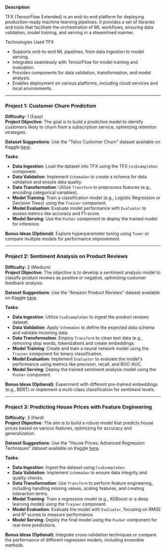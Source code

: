 **Description**

TFX (TensorFlow Extended) is an end-to-end platform for deploying production-ready machine learning pipelines. It provides a set of libraries and tools that facilitate the orchestration of ML workflows, ensuring data validation, model training, and serving in a streamlined manner. 

Technologies Used
TFX

- Supports end-to-end ML pipelines, from data ingestion to model serving.
- Integrates seamlessly with TensorFlow for model training and evaluation.
- Provides components for data validation, transformation, and model analysis.
- Enables deployment on various platforms, including cloud services and local environments.

---

### Project 1: Customer Churn Prediction
**Difficulty**: 1 (Easy)  
**Project Objective**: The goal is to build a predictive model to identify customers likely to churn from a subscription service, optimizing retention strategies.

**Dataset Suggestions**: Use the "Telco Customer Churn" dataset available on Kaggle [here](https://www.kaggle.com/datasets/blastchar/telco-customer-churn).

**Tasks**:
- **Data Ingestion**: Load the dataset into TFX using the TFX `CsvExampleGen` component.
- **Data Validation**: Implement `SchemaGen` to create a schema for data validation and ensure data quality.
- **Data Transformation**: Utilize `Transform` to preprocess features (e.g., encoding categorical variables).
- **Model Training**: Train a classification model (e.g., Logistic Regression or Decision Trees) using the `Trainer` component.
- **Model Evaluation**: Evaluate model performance with `Evaluator` to assess metrics like accuracy and F1-score.
- **Model Serving**: Use the `Pusher` component to deploy the trained model for inference.

**Bonus Ideas (Optional)**: Explore hyperparameter tuning using `Tuner` or compare multiple models for performance improvement.

---

### Project 2: Sentiment Analysis on Product Reviews
**Difficulty**: 2 (Medium)  
**Project Objective**: The objective is to develop a sentiment analysis model to classify product reviews as positive or negative, optimizing customer feedback analysis.

**Dataset Suggestions**: Use the "Amazon Product Reviews" dataset available on Kaggle [here](https://www.kaggle.com/datasets/snap/amazon-fine-food-reviews).

**Tasks**:
- **Data Ingestion**: Utilize `CsvExampleGen` to ingest the product reviews dataset.
- **Data Validation**: Apply `SchemaGen` to define the expected data schema and validate incoming data.
- **Data Transformation**: Employ `Transform` to clean text data (e.g., removing stop words, tokenization) and create embeddings.
- **Model Training**: Create and train a neural network model using the `Trainer` component for binary classification.
- **Model Evaluation**: Implement `Evaluator` to evaluate the model's performance using metrics like precision, recall, and ROC-AUC.
- **Model Serving**: Deploy the trained sentiment analysis model using the `Pusher` component.

**Bonus Ideas (Optional)**: Experiment with different pre-trained embeddings (e.g., BERT) or implement a multi-class classification for sentiment levels.

---

### Project 3: Predicting House Prices with Feature Engineering
**Difficulty**: 3 (Hard)  
**Project Objective**: The aim is to build a robust model that predicts house prices based on various features, optimizing for accuracy and generalization.

**Dataset Suggestions**: Use the "House Prices: Advanced Regression Techniques" dataset available on Kaggle [here](https://www.kaggle.com/c/house-prices-advanced-regression-techniques).

**Tasks**:
- **Data Ingestion**: Ingest the dataset using `CsvExampleGen`.
- **Data Validation**: Implement `SchemaGen` to ensure data integrity and quality checks.
- **Data Transformation**: Use `Transform` to perform feature engineering, including handling missing values, scaling features, and creating interaction terms.
- **Model Training**: Train a regression model (e.g., XGBoost or a deep learning model) using the `Trainer` component.
- **Model Evaluation**: Evaluate the model with `Evaluator`, focusing on RMSE and R² scores to measure performance.
- **Model Serving**: Deploy the final model using the `Pusher` component for real-time predictions.

**Bonus Ideas (Optional)**: Integrate cross-validation techniques or compare the performance of different regression models, including ensemble methods.

